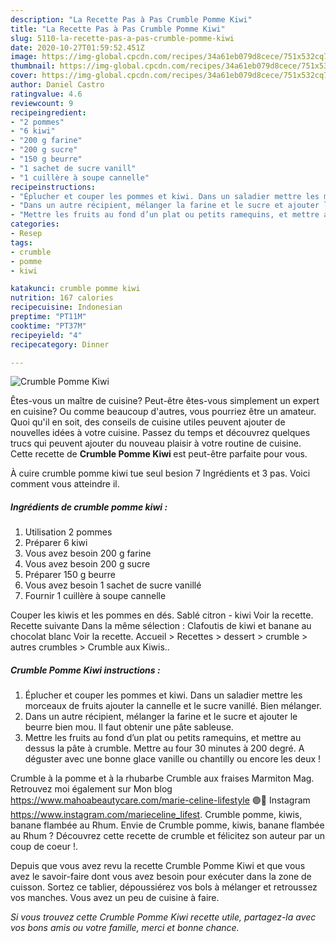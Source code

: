 ```yaml
---
description: "La Recette Pas à Pas Crumble Pomme Kiwi"
title: "La Recette Pas à Pas Crumble Pomme Kiwi"
slug: 5110-la-recette-pas-a-pas-crumble-pomme-kiwi
date: 2020-10-27T01:59:52.451Z
image: https://img-global.cpcdn.com/recipes/34a61eb079d8cece/751x532cq70/crumble-pomme-kiwi-photo-principale-de-la-recette.jpg
thumbnail: https://img-global.cpcdn.com/recipes/34a61eb079d8cece/751x532cq70/crumble-pomme-kiwi-photo-principale-de-la-recette.jpg
cover: https://img-global.cpcdn.com/recipes/34a61eb079d8cece/751x532cq70/crumble-pomme-kiwi-photo-principale-de-la-recette.jpg
author: Daniel Castro
ratingvalue: 4.6
reviewcount: 9
recipeingredient:
- "2 pommes"
- "6 kiwi"
- "200 g farine"
- "200 g sucre"
- "150 g beurre"
- "1 sachet de sucre vanill"
- "1 cuillère à soupe cannelle"
recipeinstructions:
- "Éplucher et couper les pommes et kiwi. Dans un saladier mettre les morceaux de fruits ajouter la cannelle et le sucre vanillé. Bien mélanger."
- "Dans un autre récipient, mélanger la farine et le sucre et ajouter le beurre bien mou. Il faut obtenir une pâte sableuse."
- "Mettre les fruits au fond d’un plat ou petits ramequins, et mettre au dessus la pâte à crumble. Mettre au four 30 minutes à 200 degré. A déguster avec une bonne glace vanille ou chantilly ou encore les deux !"
categories:
- Resep
tags:
- crumble
- pomme
- kiwi

katakunci: crumble pomme kiwi 
nutrition: 167 calories
recipecuisine: Indonesian
preptime: "PT11M"
cooktime: "PT37M"
recipeyield: "4"
recipecategory: Dinner

---
```



![Crumble Pomme Kiwi](https://img-global.cpcdn.com/recipes/34a61eb079d8cece/751x532cq70/crumble-pomme-kiwi-photo-principale-de-la-recette.jpg)

Êtes-vous un maître de cuisine? Peut-être êtes-vous simplement un expert en cuisine? Ou comme beaucoup d'autres, vous pourriez être un amateur. Quoi qu'il en soit, des conseils de cuisine utiles peuvent ajouter de nouvelles idées à votre cuisine. Passez du temps et découvrez quelques trucs qui peuvent ajouter du nouveau plaisir à votre routine de cuisine. Cette recette de <strong> Crumble Pomme Kiwi </strong> est peut-être parfaite pour vous.

<!--inarticleads1-->

À cuire crumble pomme kiwi tue seul besion 7 Ingrédients et 3 pas. Voici comment vous atteindre il.

##### Ingrédients de crumble pomme kiwi :

1. Utilisation 2 pommes
1. Préparer 6 kiwi
1. Vous avez besoin 200 g farine
1. Vous avez besoin 200 g sucre
1. Préparer 150 g beurre
1. Vous avez besoin 1 sachet de sucre vanillé
1. Fournir 1 cuillère à soupe cannelle


Couper les kiwis et les pommes en dés. Sablé citron - kiwi Voir la recette. Recette suivante Dans la même sélection : Clafoutis de kiwi et banane au chocolat blanc Voir la recette. Accueil &gt; Recettes &gt; dessert &gt; crumble &gt; autres crumbles &gt; Crumble aux Kiwis.. 

<!--inarticleads2-->

##### Crumble Pomme Kiwi instructions :

1. Éplucher et couper les pommes et kiwi. Dans un saladier mettre les morceaux de fruits ajouter la cannelle et le sucre vanillé. Bien mélanger.
1. Dans un autre récipient, mélanger la farine et le sucre et ajouter le beurre bien mou. Il faut obtenir une pâte sableuse.
1. Mettre les fruits au fond d’un plat ou petits ramequins, et mettre au dessus la pâte à crumble. Mettre au four 30 minutes à 200 degré. A déguster avec une bonne glace vanille ou chantilly ou encore les deux !


Crumble à la pomme et à la rhubarbe Crumble aux fraises Marmiton Mag. Retrouvez moi également sur Mon blog ️ https://www.mahoabeautycare.com/marie-celine-lifestyle 🟣📸 Instagram ️ https://www.instagram.com/marieceline_lifest. Crumble pomme, kiwis, banane flambée au Rhum. Envie de Crumble pomme, kiwis, banane flambée au Rhum ? Découvrez cette recette de crumble et félicitez son auteur par un coup de coeur !. 

<!--inarticleads1-->

<p>
Depuis que vous avez revu la recette Crumble Pomme Kiwi et que vous avez le savoir-faire dont vous avez besoin pour exécuter dans la zone de cuisson. Sortez ce tablier, dépoussiérez vos bols à mélanger et retroussez vos manches. Vous avez un peu de cuisine à faire.
</p>

<p>
<i>Si vous trouvez cette Crumble Pomme Kiwi recette utile, partagez-la avec vos bons amis ou votre famille, merci et bonne chance.</i>
</p>
